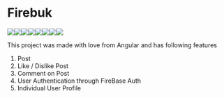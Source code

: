 # Firebuk

[![](https://sourcerer.io/fame/papuruth/abhishek-kandwal/firebuk/images/0)](https://sourcerer.io/fame/papuruth/abhishek-kandwal/firebuk/links/0)[![](https://sourcerer.io/fame/papuruth/abhishek-kandwal/firebuk/images/1)](https://sourcerer.io/fame/papuruth/abhishek-kandwal/firebuk/links/1)[![](https://sourcerer.io/fame/papuruth/abhishek-kandwal/firebuk/images/2)](https://sourcerer.io/fame/papuruth/abhishek-kandwal/firebuk/links/2)[![](https://sourcerer.io/fame/papuruth/abhishek-kandwal/firebuk/images/3)](https://sourcerer.io/fame/papuruth/abhishek-kandwal/firebuk/links/3)[![](https://sourcerer.io/fame/papuruth/abhishek-kandwal/firebuk/images/4)](https://sourcerer.io/fame/papuruth/abhishek-kandwal/firebuk/links/4)[![](https://sourcerer.io/fame/papuruth/abhishek-kandwal/firebuk/images/5)](https://sourcerer.io/fame/papuruth/abhishek-kandwal/firebuk/links/5)[![](https://sourcerer.io/fame/papuruth/abhishek-kandwal/firebuk/images/6)](https://sourcerer.io/fame/papuruth/abhishek-kandwal/firebuk/links/6)[![](https://sourcerer.io/fame/papuruth/abhishek-kandwal/firebuk/images/7)](https://sourcerer.io/fame/papuruth/abhishek-kandwal/firebuk/links/7)

This project was made with love from Angular and has following features
1. Post
2. Like / Dislike Post
3. Comment on Post
4. User Authentication through FireBase Auth
5. Individual User Profile
